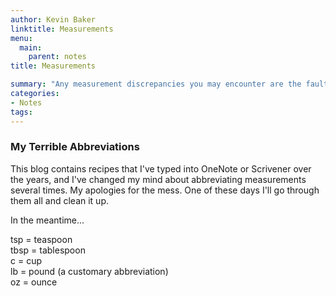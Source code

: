 ```yaml
---
author: Kevin Baker
linktitle: Measurements
menu:
  main:
    parent: notes
title: Measurements

summary: "Any measurement discrepancies you may encounter are the fault of aliens."
categories:
- Notes
tags:
---
```


### My Terrible Abbreviations
This blog contains recipes that I've typed into OneNote or Scrivener over the years, and I've changed my mind about abbreviating measurements several times. My apologies for the mess. One of these days I'll go through them all and clean it up.

In the meantime...

tsp = teaspoon  
tbsp = tablespoon  
c = cup   
lb = pound (a customary abbreviation)  
oz = ounce  